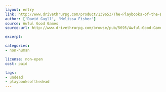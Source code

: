 ```yaml
---
layout: entry
link: http://www.drivethrurpg.com/product/139653/The-Playbooks-of-the-Dead
author: ['David Guyll', 'Melissa Fisher']
source: Awful Good Games
source-url: http://www.drivethrurpg.com/browse/pub/5695/Awful-Good-Games

excerpt:

categories:
- non-human

license: non-open
cost: paid

tags:
- undead
- playbooksofthedead
---
```

